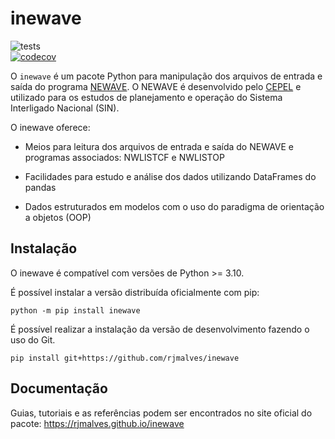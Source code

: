 # inewave

![tests](https://github.com/rjmalves/inewave/workflows/tests/badge.svg)  
[![codecov](https://codecov.io/gh/rjmalves/inewave/branch/main/graph/badge.svg?token=R9WPQHQGKF)](https://codecov.io/gh/rjmalves/inewave)

O `inewave` é um pacote Python para manipulação dos arquivos de entrada e saída do programa [NEWAVE](http://www.cepel.br/pt_br/produtos/newave-modelo-de-planejamento-da-operacao-de-sistemas-hidrotermicos-interligados-de-longo-e-medio-prazo.htm). O NEWAVE é desenvolvido pelo [CEPEL](http://www.cepel.br) e utilizado para os estudos de planejamento e operação do Sistema Interligado Nacional (SIN).

O inewave oferece:

- Meios para leitura dos arquivos de entrada e saída do NEWAVE e programas associados: NWLISTCF e NWLISTOP

- Facilidades para estudo e análise dos dados utilizando DataFrames do pandas

- Dados estruturados em modelos com o uso do paradigma de orientação a objetos (OOP)


## Instalação

O inewave é compatível com versões de Python >= 3.10.

É possível instalar a versão distribuída oficialmente com pip:

```
python -m pip install inewave
```

É possível realizar a instalação da versão de desenvolvimento fazendo o uso do Git.

```
pip install git+https://github.com/rjmalves/inewave
```

## Documentação

Guias, tutoriais e as referências podem ser encontrados no site oficial do pacote: https://rjmalves.github.io/inewave
